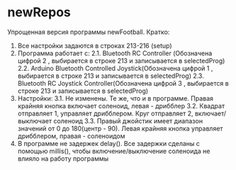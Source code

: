 # newRepos
Упрощенная версия программы newFootball. Кратко:
1. Все настройки задаются в строках 213-216 (setup)
2. Программа работает с:
2.1. Bluetooth RC Controller (Обозначена цифрой 2 , выбирается в строке 213 и записывается в selectedProg)
2.2. Arduino Bluetooth Controlled Joystick(Обозначена цифрой 1 , выбирается в строке 213 и записывается в selectedProg)
2.3. Bluetooth RC Joystick Controller(Обозначена цифрой 3 , выбирается в строке 213 и записывается в selectedProg)
3. Настройки:
3.1. Не изменены. Те же, что и в программе. Правая крайняя кнопка включает соленоид, левая - дрибблер
3.2. Квадрат отправляет 1, управляет дрибблером. Круг отправляет 2, включает/выключает соленоид
3.3. Правый джойстик имеет диапазон значений от 0 до 180(центр - 90).  Левая крайняя кнопка управляет дрибблером, правая - соленоидом
4. В программе не задержек delay(). Все задержки сделаны с помощью millis(), чтобы включение/выключение соленоида не влияло на работу программы
